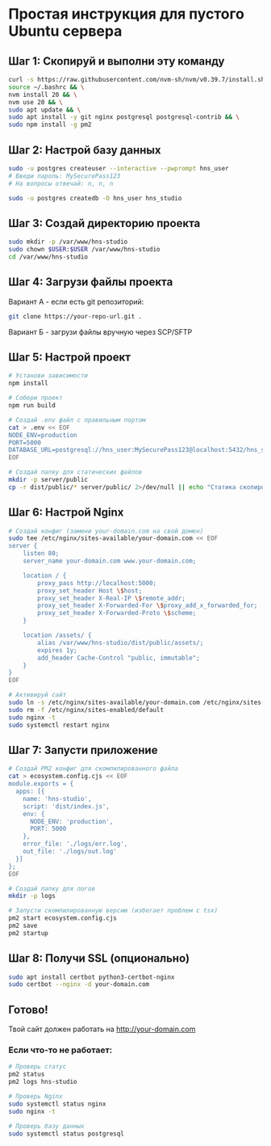 # Простая инструкция для пустого Ubuntu сервера

## Шаг 1: Скопируй и выполни эту команду

```bash
curl -s https://raw.githubusercontent.com/nvm-sh/nvm/v0.39.7/install.sh | bash && \
source ~/.bashrc && \
nvm install 20 && \
nvm use 20 && \
sudo apt update && \
sudo apt install -y git nginx postgresql postgresql-contrib && \
sudo npm install -g pm2
```

## Шаг 2: Настрой базу данных

```bash
sudo -u postgres createuser --interactive --pwprompt hns_user
# Введи пароль: MySecurePass123
# На вопросы отвечай: n, n, n

sudo -u postgres createdb -O hns_user hns_studio
```

## Шаг 3: Создай директорию проекта

```bash
sudo mkdir -p /var/www/hns-studio
sudo chown $USER:$USER /var/www/hns-studio
cd /var/www/hns-studio
```

## Шаг 4: Загрузи файлы проекта

Вариант А - если есть git репозиторий:
```bash
git clone https://your-repo-url.git .
```

Вариант Б - загрузи файлы вручную через SCP/SFTP

## Шаг 5: Настрой проект

```bash
# Установи зависимости
npm install

# Собери проект  
npm run build

# Создай .env файл с правильным портом
cat > .env << EOF
NODE_ENV=production
PORT=5000
DATABASE_URL=postgresql://hns_user:MySecurePass123@localhost:5432/hns_studio
EOF

# Создай папку для статических файлов
mkdir -p server/public
cp -r dist/public/* server/public/ 2>/dev/null || echo "Статика скопирована"
```

## Шаг 6: Настрой Nginx

```bash
# Создай конфиг (замени your-domain.com на свой домен)
sudo tee /etc/nginx/sites-available/your-domain.com << EOF
server {
    listen 80;
    server_name your-domain.com www.your-domain.com;

    location / {
        proxy_pass http://localhost:5000;
        proxy_set_header Host \$host;
        proxy_set_header X-Real-IP \$remote_addr;
        proxy_set_header X-Forwarded-For \$proxy_add_x_forwarded_for;
        proxy_set_header X-Forwarded-Proto \$scheme;
    }

    location /assets/ {
        alias /var/www/hns-studio/dist/public/assets/;
        expires 1y;
        add_header Cache-Control "public, immutable";
    }
}
EOF

# Активируй сайт
sudo ln -s /etc/nginx/sites-available/your-domain.com /etc/nginx/sites-enabled/
sudo rm -f /etc/nginx/sites-enabled/default
sudo nginx -t
sudo systemctl restart nginx
```

## Шаг 7: Запусти приложение

```bash
# Создай PM2 конфиг для скомпилированного файла
cat > ecosystem.config.cjs << EOF
module.exports = {
  apps: [{
    name: 'hns-studio',
    script: 'dist/index.js',
    env: {
      NODE_ENV: 'production',
      PORT: 5000
    },
    error_file: './logs/err.log',
    out_file: './logs/out.log'
  }]
};
EOF

# Создай папку для логов
mkdir -p logs

# Запусти скомпилированную версию (избегает проблем с tsx)
pm2 start ecosystem.config.cjs
pm2 save
pm2 startup
```

## Шаг 8: Получи SSL (опционально)

```bash
sudo apt install certbot python3-certbot-nginx
sudo certbot --nginx -d your-domain.com
```

## Готово!

Твой сайт должен работать на http://your-domain.com

### Если что-то не работает:

```bash
# Проверь статус
pm2 status
pm2 logs hns-studio

# Проверь Nginx
sudo systemctl status nginx
sudo nginx -t

# Проверь базу данных
sudo systemctl status postgresql
```